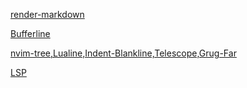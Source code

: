 [render-markdown](./lua/plugins/render-markdown.lua)

[Bufferline](https://shaobin-jiang.github.io/blog/posts/neovim-beginner-guide/07/)

[nvim-tree,Lualine,Indent-Blankline,Telescope,Grug-Far](https://shaobin-jiang.github.io/blog/posts/neovim-beginner-guide/13/)

[LSP](https://shaobin-jiang.github.io/blog/posts/neovim-beginner-guide/09/)
